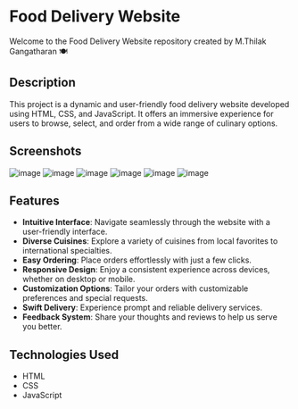 # Food Delivery Website

Welcome to the Food Delivery Website repository created by M.Thilak Gangatharan 🍽️

## Description

This project is a dynamic and user-friendly food delivery website developed using HTML, CSS, and JavaScript. It offers an immersive experience for users to browse, select, and order from a wide range of culinary options.

## Screenshots
![image](https://github.com/Sweety-Vigneshg/Food-Delivery-Website/blob/f3471fcfa680d8dbebc8ccb3ab69bda7588d9413/Sample/food%20delivery%20website%20home.png)
![image](https://github.com/Sweety-Vigneshg/Food-Delivery-Website/blob/f3471fcfa680d8dbebc8ccb3ab69bda7588d9413/Sample/food%20delivery%20website%20special.png)
![image](https://github.com/Sweety-Vigneshg/Food-Delivery-Website/blob/f3471fcfa680d8dbebc8ccb3ab69bda7588d9413/Sample/food%20delivery%20website%20gallery.png)
![image](https://github.com/Sweety-Vigneshg/Food-Delivery-Website/blob/f3471fcfa680d8dbebc8ccb3ab69bda7588d9413/Sample/food%20delivery%20website%20review.png)
![image](https://github.com/Sweety-Vigneshg/Food-Delivery-Website/blob/f3471fcfa680d8dbebc8ccb3ab69bda7588d9413/Sample/food%20delivery%20website%20footerorders.png)
![image](https://github.com/Sweety-Vigneshg/Food-Delivery-Website/blob/f3471fcfa680d8dbebc8ccb3ab69bda7588d9413/Sample/food%20delivery%20website%20footer.png)

## Features

- **Intuitive Interface**: Navigate seamlessly through the website with a user-friendly interface.
- **Diverse Cuisines**: Explore a variety of cuisines from local favorites to international specialties.
- **Easy Ordering**: Place orders effortlessly with just a few clicks.
- **Responsive Design**: Enjoy a consistent experience across devices, whether on desktop or mobile.
- **Customization Options**: Tailor your orders with customizable preferences and special requests.
- **Swift Delivery**: Experience prompt and reliable delivery services.
- **Feedback System**: Share your thoughts and reviews to help us serve you better.

## Technologies Used

- HTML
- CSS
- JavaScript


